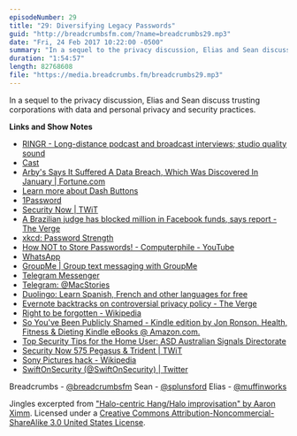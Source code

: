 ```yaml
---
episodeNumber: 29
title: "29: Diversifying Legacy Passwords"
guid: "http://breadcrumbsfm.com/?name=breadcrumbs29.mp3"
date: "Fri, 24 Feb 2017 10:22:00 -0500"
summary: "In a sequel to the privacy discussion, Elias and Sean discuss trusting corporations with data and personal privacy and security practices."
duration: "1:54:57"
length: 82768608
file: "https://media.breadcrumbs.fm/breadcrumbs29.mp3"
---
```

In a sequel to the privacy discussion, Elias and Sean discuss trusting corporations with data and personal privacy and security practices.

**Links and Show Notes** 
- [RINGR - Long-distance podcast and broadcast interviews; studio quality sound](https://www.ringr.com/)
- [Cast](https://tryca.st/)
- [ Arby's Says It Suffered A Data Breach, Which Was Discovered In January | Fortune.com](http://fortune.com/2017/02/09/arbys-restaurants-hackers-data-breach/)
- [Learn more about Dash Buttons](https://www.amazon.com/ddb/learn-more)
- [1Password](https://1password.com/)
- [Security Now | TWiT](https://twit.tv/shows/security-now)
- [ A Brazilian judge has blocked million in Facebook funds, says report - The Verge](http://www.theverge.com/2016/7/1/12078294/brazil-whatsapp-facebook-legal-fine-six-million)
- [xkcd: Password Strength](https://xkcd.com/936/)
- [How NOT to Store Passwords! - Computerphile - YouTube](https://youtu.be/8ZtInClXe1Q)
- [WhatsApp](https://www.whatsapp.com/)
- [GroupMe | Group text messaging with GroupMe](https://groupme.com/en-US/)
- [Telegram Messenger](https://telegram.org/)
- [Telegram: @MacStories](https://t.me/MacStories)
- [Duolingo: Learn Spanish, French and other languages for free](https://www.duolingo.com/)
- [ Evernote backtracks on controversial privacy policy - The Verge](http://www.theverge.com/2016/12/16/13979778/evernote-privacy-policy-opt-out)
- [Right to be forgotten - Wikipedia](https://en.wikipedia.org/wiki/Right_to_be_forgotten?wprov=sfsi1)
- [So You've Been Publicly Shamed - Kindle edition by Jon Ronson. Health, Fitness & Dieting Kindle eBooks @ Amazon.com.](http://www.amazon.com/dp/B00L9B7IRC/?tag=breadcrumbsfm-20)
- [ Top Security Tips for the Home User: ASD Australian Signals Directorate](https://asd.gov.au/publications/protect/home_computer_security.htm)
- [Security Now 575 Pegasus & Trident | TWiT](https://twit.tv/shows/security-now/episodes/575)
- [Sony Pictures hack - Wikipedia](https://en.wikipedia.org/wiki/Sony_Pictures_hack?wprov=sfsi1)
- [SwiftOnSecurity (@SwiftOnSecurity) | Twitter](https://twitter.com/swiftonsecurity)

Breadcrumbs - [@breadcrumbsfm](https://twitter.com/breadcrumbsfm) Sean - [@splunsford](https://twitter.com/splunsford) Elias - [@muffinworks](https://twitter.com/muffinworks)

Jingles excerpted from [ "Halo-centric Hang/Halo improvisation" by Aaron Ximm](http://freemusicarchive.org/music/aaron_ximm/handpans_and_the_hang/). Licensed under a [Creative Commons Attribution-Noncommercial-ShareAlike 3.0 United States License](http://creativecommons.org/licenses/by-nc-sa/3.0/us/).